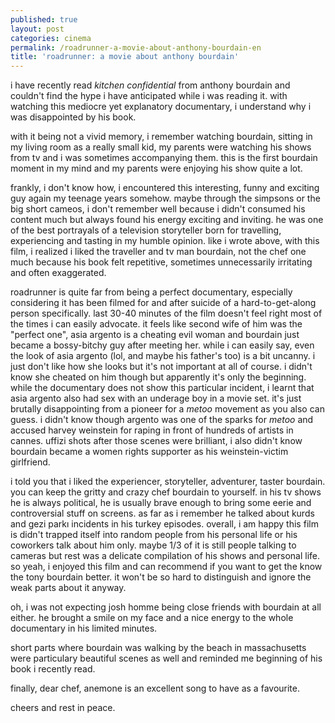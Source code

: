 ```yaml
---
published: true
layout: post
categories: cinema
permalink: /roadrunner-a-movie-about-anthony-bourdain-en
title: 'roadrunner: a movie about anthony bourdain'
---
```

i have recently read <i>kitchen confidential</i> from anthony bourdain and couldn't find the hype i have anticipated while i was reading it. with watching this mediocre yet explanatory documentary, i understand why i was disappointed by his book.

with it being not a vivid memory, i remember watching bourdain, sitting in my living room as a really small kid, my parents were watching his shows from tv and i was sometimes accompanying them. this is the first bourdain moment in my mind and my parents were enjoying his show quite a lot. 

frankly, i don't know how, i encountered this interesting, funny and exciting guy again my teenage years somehow. maybe through the simpsons or the big short cameos, i don't remember well because i didn't consumed his content much but always found his energy exciting and inviting. he was one of the best portrayals of a television storyteller born for travelling, experiencing and tasting in my humble opinion.
like i wrote above, with this film, i realized i liked the traveller and tv man bourdain, not the chef one much because his book felt repetitive, sometimes unnecessarily irritating and often exaggerated.

roadrunner is quite far from being a perfect documentary, especially considering it has been filmed for and after suicide of a hard-to-get-along person specifically. last 30-40 minutes of the film doesn't feel right most of the times i can easily advocate. it feels like second wife of him was the "perfect one", asia argento is a cheating evil woman and bourdain just became a bossy-bitchy guy after meeting her. while i can easily say, even the look of asia argento (lol, and maybe his father's too) is a bit uncanny. i just don't like how she looks but it's not important at all of course. i didn't know she cheated on him though but apparently it's only the beginning. while the documentary does not show this particular incident, i learnt that asia argento also had sex with an underage boy in a movie set. it's just brutally disappointing from a pioneer for a <i>metoo</i> movement as you also can guess.  i didn't know though argento was one of the sparks for <i>metoo</i> and accused harvey weinstein for raping in front of hundreds of artists in cannes. uffizi shots after those scenes were brilliant, i also didn't know bourdain became a women rights supporter as his weinstein-victim girlfriend.

i told you that i liked the experiencer, storyteller, adventurer, taster bourdain. you can keep the gritty and crazy chef bourdain to yourself. in his tv shows he is always political, he is usually brave enough to bring some eerie and controversial stuff on screens. as far as i remember he talked about kurds and gezi parkı incidents in his turkey episodes. overall, i am happy this film is didn't trapped itself into random people from his personal life or his coworkers talk about him only. maybe 1/3 of it is still people talking to cameras but rest was a delicate compilation of his shows and personal life. so yeah, i enjoyed this film and can recommend if you want to get the know the tony bourdain better. it won't be so hard to distinguish and ignore the weak parts about it anyway.

oh, i was not expecting josh homme being close friends with bourdain at all either. he brought a smile on my face and a nice energy to the whole documentary in his limited minutes.  

short parts where bourdain was walking by the beach in massachusetts were particulary beautiful scenes as well and reminded me beginning of his book i recently read.

finally, dear chef, anemone is an excellent song to have as a favourite.

cheers and rest in peace.
